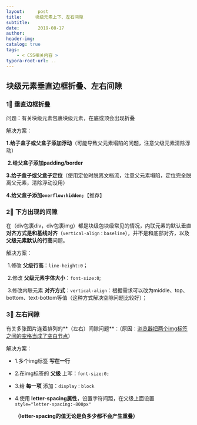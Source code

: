 ```yaml
---
layout:     post
title:     块级元素上下、左右间隙
subtitle:  
date:       2019-08-17
author:     
header-img: 
catalog: true
tags:
    - < CSS相关内容 >
typora-root-url: ..
---
```




##  块级元素垂直边框折叠、左右间隙

### 1⃣️ 垂直边框折叠

问题：有关块级元素包裹块级元素，在底或顶会出现折叠

解决方案：

​	**1.给子盒子或父盒子添加浮动**（可能导致父元素塌陷的问题，注意父级元素清除浮动）

​	**2.给父盒子添加padding/border**　

​	**3.给子盒子或父盒子定位**（使用定位时脱离文档流，注意父元素塌陷，定位完全脱离父元素，清除浮动没用）　

​	**4.给父盒子添加`overflow:hidden;`**【推荐】

### 2⃣️ 下方出现的间隙

在（div包裹div，div包裹img）都是块级包块级常见的情况，内联元素的默认垂直**对齐方式是和基线对齐**（`vertical-align：baseline`），并不是和底部对齐，以及**父级元素默认的行高**问题。

解决方案：

​	1.修改 **父级行高**：`line-height:0`；

​	2.修改 **父级元素字体大小**：`font-size:0`;　

​	3.修改内联元素 **对齐方式**：`vertical-align`：根据需求可以改为middle、top、bottom、text-bottom等值（这种方式解决空隙问题比较好）；     

### 3⃣️ 左右间隙

有关多张图片连着排列的**（左右）间隙问题**：（原因：<u>浏览器把两个img标签之间的空格当成了空白节点</u>）

解决方案：

- 1.多个img标签 **写在一行**

- 2.在img标签的 **父级** 上写：`font-size:0;`

- 3.给 **每一项**  添加：`display：block`

- 4.使用 **letter-spacing属性**，设置字符间距，在父级上面设置 `style="letter-spacing:-800px"`

    **（letter-spacing的值无论是负多少都不会产生重叠）**